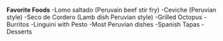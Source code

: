 **Favorite Foods**
-Lomo saltado (Peruvain beef stir fry)
-Ceviche (Peruvian style)
-Seco de Cordero (Lamb dish Peruvian style)
-Grilled Octopus
-Burritos
-Linguini with Pesto
-Most Peruvian dishes
-Spanish Tapas
-Desserts
